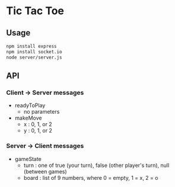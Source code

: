 # Tic Tac Toe

## Usage

```sh
npm install express
npm install socket.io
node server/server.js
```

## API

### Client -> Server messages

* readyToPlay
  * no parameters
* makeMove
  * x : 0, 1, or 2
  * y : 0, 1, or 2

### Server -> Client messages

* gameState
  * turn : one of true (your turn), false (other player's turn), null (between games)
  * board : list of 9 numbers, where 0 = empty, 1 = x, 2 = o
